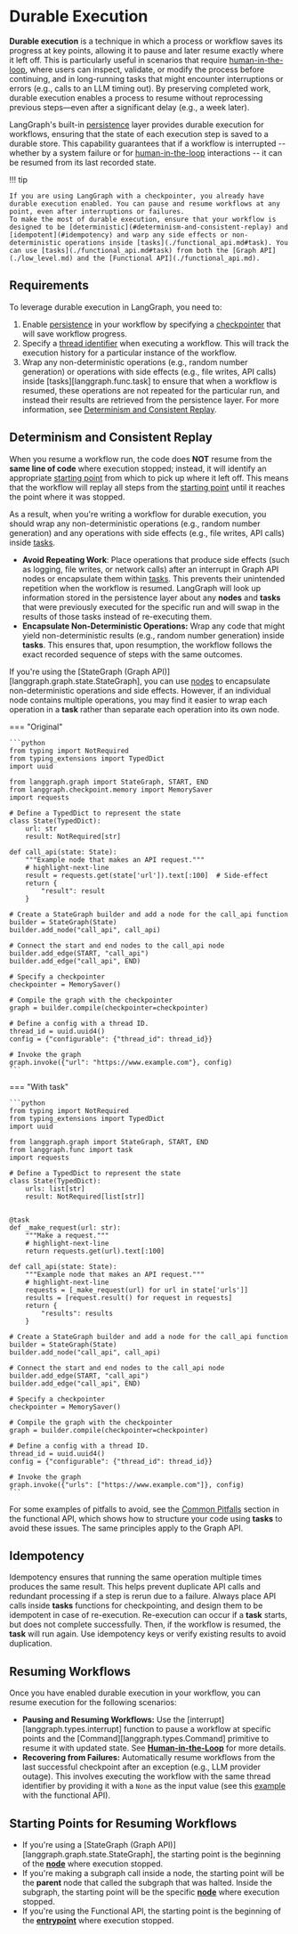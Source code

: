 # Durable Execution

**Durable execution** is a technique in which a process or workflow saves its progress at key points, allowing it to pause and later resume exactly where it left off. This is particularly useful in scenarios that require [human-in-the-loop](./human_in_the_loop.md), where users can inspect, validate, or modify the process before continuing, and in long-running tasks that might encounter interruptions or errors (e.g., calls to an LLM timing out). By preserving completed work, durable execution enables a process to resume without reprocessing previous steps—even after a significant delay (e.g., a week later). 

LangGraph's built-in [persistence](./persistence.md) layer provides durable execution for workflows, ensuring that the state of each execution step is saved to a durable store. This capability guarantees that if a workflow is interrupted -- whether by a system failure or for [human-in-the-loop](./human_in_the_loop.md) interactions -- it can be resumed from its last recorded state.

!!! tip

    If you are using LangGraph with a checkpointer, you already have durable execution enabled. You can pause and resume workflows at any point, even after interruptions or failures.
    To make the most of durable execution, ensure that your workflow is designed to be [deterministic](#determinism-and-consistent-replay) and [idempotent](#idempotency) and warp any side effects or non-deterministic operations inside [tasks](./functional_api.md#task). You can use [tasks](./functional_api.md#task) from both the [Graph API](./low_level.md) and the [Functional API](./functional_api.md).

## Requirements

To leverage durable execution in LangGraph, you need to:

1. Enable [persistence](./persistence.md) in your workflow by specifying a [checkpointer](./persistence.md#checkpointer-libraries) that will save workflow progress.
2. Specify a [thread identifier](./persistence.md#threads) when executing a workflow. This will track the execution history for a particular instance of the workflow.
3. Wrap any non-deterministic operations (e.g., random number generation) or operations with side effects (e.g., file writes, API calls) inside [tasks][langgraph.func.task] to ensure that when a workflow is resumed, these operations are not repeated for the particular run, and instead their results are retrieved from the persistence layer. For more information, see [Determinism and Consistent Replay](#determinism-and-consistent-replay).

## Determinism and Consistent Replay

When you resume a workflow run, the code does **NOT** resume from the **same line of code** where execution stopped; instead, it will identify an appropriate [starting point](#starting-points-for-resuming-workflows) from which to pick up where it left off. This means that the workflow will replay all steps from the [starting point](#starting-points-for-resuming-workflows) until it reaches the point where it was stopped.

As a result, when you're writing a workflow for durable execution, you should wrap any non-deterministic operations (e.g., random number generation) and any operations with side effects (e.g., file writes, API calls) inside [tasks](./functional_api.md#task).

- **Avoid Repeating Work**:  Place operations that produce side effects (such as logging, file writes, or network calls) after an interrupt in Graph API nodes or encapsulate them within [tasks](./functional_api.md#task). This prevents their unintended repetition when the workflow is resumed. LangGraph will look up information stored in the persistence layer about any **nodes** and **tasks** that were previously executed for the specific run and will swap in the results of those tasks instead of re-executing them.
- **Encapsulate Non-Deterministic Operations:**  Wrap any code that might yield non-deterministic results (e.g., random number generation) inside **tasks**. This ensures that, upon resumption, the workflow follows the exact recorded sequence of steps with the same outcomes.


If you're using the [StateGraph (Graph API)][langgraph.graph.state.StateGraph], you can use [nodes](./low_level.md#nodes) to encapsulate non-deterministic operations and side effects. However, if an individual node contains multiple operations, you may find it easier to wrap each operation in a **task** rather than separate each operation into its own node. 

=== "Original"

    ```python
    from typing import NotRequired
    from typing_extensions import TypedDict
    import uuid

    from langgraph.graph import StateGraph, START, END
    from langgraph.checkpoint.memory import MemorySaver
    import requests

    # Define a TypedDict to represent the state
    class State(TypedDict):
        url: str
        result: NotRequired[str]

    def call_api(state: State):
        """Example node that makes an API request."""
        # highlight-next-line
        result = requests.get(state['url']).text[:100]  # Side-effect
        return {
            "result": result
        }

    # Create a StateGraph builder and add a node for the call_api function
    builder = StateGraph(State)
    builder.add_node("call_api", call_api)

    # Connect the start and end nodes to the call_api node
    builder.add_edge(START, "call_api")
    builder.add_edge("call_api", END)

    # Specify a checkpointer
    checkpointer = MemorySaver()

    # Compile the graph with the checkpointer
    graph = builder.compile(checkpointer=checkpointer)

    # Define a config with a thread ID.
    thread_id = uuid.uuid4()
    config = {"configurable": {"thread_id": thread_id}}

    # Invoke the graph
    graph.invoke({"url": "https://www.example.com"}, config)
    ```

=== "With task"

    ```python
    from typing import NotRequired
    from typing_extensions import TypedDict
    import uuid

    from langgraph.graph import StateGraph, START, END
    from langgraph.func import task
    import requests

    # Define a TypedDict to represent the state
    class State(TypedDict):
        urls: list[str]
        result: NotRequired[list[str]]


    @task
    def _make_request(url: str):
        """Make a request."""
        # highlight-next-line
        return requests.get(url).text[:100]

    def call_api(state: State):
        """Example node that makes an API request."""
        # highlight-next-line
        requests = [_make_request(url) for url in state['urls']]
        results = [request.result() for request in requests]
        return {
            "results": results
        }

    # Create a StateGraph builder and add a node for the call_api function
    builder = StateGraph(State)
    builder.add_node("call_api", call_api)

    # Connect the start and end nodes to the call_api node
    builder.add_edge(START, "call_api")
    builder.add_edge("call_api", END)

    # Specify a checkpointer
    checkpointer = MemorySaver()

    # Compile the graph with the checkpointer
    graph = builder.compile(checkpointer=checkpointer)

    # Define a config with a thread ID.
    thread_id = uuid.uuid4()
    config = {"configurable": {"thread_id": thread_id}}

    # Invoke the graph
    graph.invoke({"urls": ["https://www.example.com"]}, config)
    ```


For some examples of pitfalls to avoid, see the [Common Pitfalls](./functional_api.md#common-pitfalls) section in the functional API, which shows
how to structure your code using **tasks** to avoid these issues. The same principles apply to the Graph API.

## Idempotency

Idempotency ensures that running the same operation multiple times produces the same result. This helps prevent duplicate API calls and redundant processing if a step is rerun due to a failure. Always place API calls inside **tasks** functions for checkpointing, and design them to be idempotent in case of re-execution. Re-execution can occur if a **task** starts, but does not complete successfully. Then, if the workflow is resumed, the **task** will run again. Use idempotency keys or verify existing results to avoid duplication.

## Resuming Workflows

Once you have enabled durable execution in your workflow, you can resume execution for the following scenarios:

- **Pausing and Resuming Workflows:** Use the [interrupt][langgraph.types.interrupt] function to pause a workflow at specific points and the [Command][langgraph.types.Command] primitive to resume it with updated state. See [**Human-in-the-Loop**](./human_in_the_loop.md) for more details.
- **Recovering from Failures:** Automatically resume workflows from the last successful checkpoint after an exception (e.g., LLM provider outage). This involves executing the workflow with the same thread identifier by providing it with a `None` as the input value (see this [example](./functional_api.md#resuming-after-an-error) with the functional API).

## Starting Points for Resuming Workflows

* If you're using a [StateGraph (Graph API)][langgraph.graph.state.StateGraph], the starting point is the beginning of the [**node**](./low_level.md#nodes) where execution stopped. 
* If you're making a subgraph call inside a node, the starting point will be the **parent** node that called the subgraph that was halted.
Inside the subgraph, the starting point will be the specific [**node**](./low_level.md#nodes) where execution stopped.
* If you're using the Functional API, the starting point is the beginning of the [**entrypoint**](./functional_api.md#entrypoint) where execution stopped.